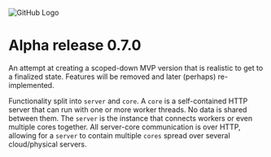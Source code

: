 ![GitHub Logo](images/logo_small.png)

# Alpha release 0.7.0

An attempt at creating a scoped-down MVP version that is realistic to get to a finalized state. Features will be removed and later (perhaps) re-implemented.

Functionality split into `server` and `core`. A `core` is a self-contained HTTP server that can run with one or more worker threads. No data is shared between them. The `server` is the instance that connects workers or even multiple cores together. All server-core communication is over HTTP, allowing for a `server` to contain multiple `cores` spread over several cloud/physical servers. 
